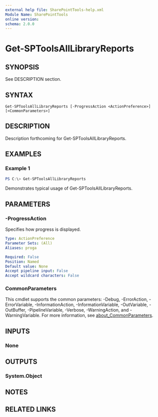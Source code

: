 ```yaml
---
external help file: SharePointTools-help.xml
Module Name: SharePointTools
online version:
schema: 2.0.0
---
```


# Get-SPToolsAllLibraryReports

## SYNOPSIS
See DESCRIPTION section.

## SYNTAX

```
Get-SPToolsAllLibraryReports [-ProgressAction <ActionPreference>] [<CommonParameters>]
```

## DESCRIPTION
Description forthcoming for Get-SPToolsAllLibraryReports.

## EXAMPLES

### Example 1
```powershell
PS C:\> Get-SPToolsAllLibraryReports
```

Demonstrates typical usage of Get-SPToolsAllLibraryReports.

## PARAMETERS

### -ProgressAction
Specifies how progress is displayed.

```yaml
Type: ActionPreference
Parameter Sets: (All)
Aliases: proga

Required: False
Position: Named
Default value: None
Accept pipeline input: False
Accept wildcard characters: False
```

### CommonParameters
This cmdlet supports the common parameters: -Debug, -ErrorAction, -ErrorVariable, -InformationAction, -InformationVariable, -OutVariable, -OutBuffer, -PipelineVariable, -Verbose, -WarningAction, and -WarningVariable. For more information, see [about_CommonParameters](http://go.microsoft.com/fwlink/?LinkID=113216).

## INPUTS

### None
## OUTPUTS

### System.Object
## NOTES

## RELATED LINKS
